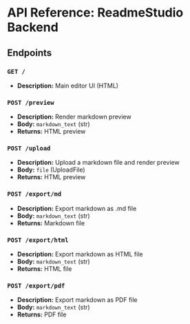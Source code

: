 # API Reference: ReadmeStudio Backend

## Endpoints

### `GET /`
- **Description:** Main editor UI (HTML)

### `POST /preview`
- **Description:** Render markdown preview
- **Body:** `markdown_text` (str)
- **Returns:** HTML preview

### `POST /upload`
- **Description:** Upload a markdown file and render preview
- **Body:** `file` (UploadFile)
- **Returns:** HTML preview

### `POST /export/md`
- **Description:** Export markdown as .md file
- **Body:** `markdown_text` (str)
- **Returns:** Markdown file

### `POST /export/html`
- **Description:** Export markdown as HTML file
- **Body:** `markdown_text` (str)
- **Returns:** HTML file

### `POST /export/pdf`
- **Description:** Export markdown as PDF file
- **Body:** `markdown_text` (str)
- **Returns:** PDF file 